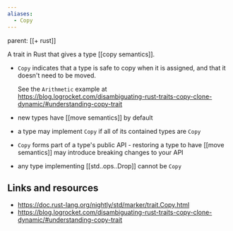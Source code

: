 ```yaml
---
aliases:
  - Copy
---
```

parent: [[+ rust]]

A trait in Rust that gives a type [[copy semantics]].

- `Copy` indicates that a type is safe to copy when it is assigned, and that it
    doesn't need to be moved.

    See the `Arithmetic` example at
    https://blog.logrocket.com/disambiguating-rust-traits-copy-clone-dynamic/#understanding-copy-trait
- new types have [[move semantics]] by default
- a type may implement `Copy` if all of its contained types are `Copy`
- `Copy` forms part of a type's public API - restoring a type to have
  [[move semantics]] may introduce breaking changes to your API
- any type implementing [[std..ops..Drop]] cannot be `Copy`

## Links and resources

- https://doc.rust-lang.org/nightly/std/marker/trait.Copy.html
- https://blog.logrocket.com/disambiguating-rust-traits-copy-clone-dynamic/#understanding-copy-trait
